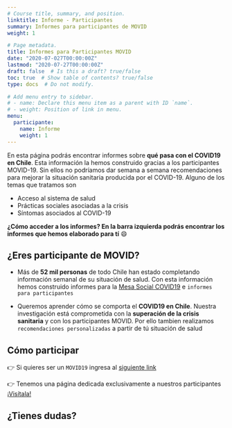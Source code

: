 ```yaml
---
# Course title, summary, and position.
linktitle: Informe - Participantes
summary: Informes para participantes de MOVID
weight: 1

# Page metadata.
title: Informes para Participantes MOVID
date: "2020-07-027T00:00:00Z"
lastmod: "2020-07-27T00:00:00Z"
draft: false  # Is this a draft? true/false
toc: true  # Show table of contents? true/false
type: docs  # Do not modify.

# Add menu entry to sidebar.
# - name: Declare this menu item as a parent with ID `name`.
# - weight: Position of link in menu.
menu:
  participante:
    name: Informe
    weight: 1
---
```

En esta página podrás encontrar informes sobre **qué pasa con el COVID19 en Chile**. Esta información la hemos construido gracias a los participantes MOVID-19. Sin ellos no podríamos dar semana a semana recomendaciones para mejorar la situación sanitaria producida por el COVID-19. Alguno de los temas que tratamos son

  + Acceso al sistema de salud
  + Prácticas sociales asociadas a la crisis
  + Síntomas asociados al COVID-19

**¿Cómo acceder a los informes? En la barra izquierda podrás encontrar los informes que hemos elaborado para tí** :smile:


## ¿Eres participante de MOVID?

* Más de **52 mil personas** de todo Chile han estado completando información semanal de su situación de salud. Con esta información hemos construido informes para la [Mesa Social COVID19](/#projects) e `informes para participantes`

* Queremos aprender cómo se comporta el **COVID19 en Chile**. Nuestra investigación está comprometida con la **superación de la crisis sanitaria** y con los participantes MOVID. Por ello tambien realizamos `recomendaciones personalizadas` a partir de tú situación de salud


## Cómo participar

👉 Si quieres ser un `MOVID19` ingresa al [siguiente link](/terms/)

👉 Tenemos una página dedicada exclusivamente a nuestros participantes [¡Visítala!](/participantes/)

## ¿Tienes dudas?
